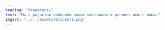 ```yaml
---
heading: "Открытость"
text: "Мы с радостью собираем новые материалы и делимся ими с вами."
imgSrc: "../../assets/blocks/1.png"
---
```

